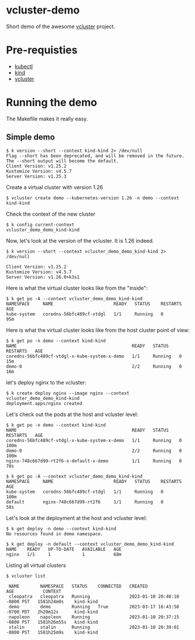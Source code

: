 # vcluster-demo

Short demo of the awesome [vcluster](https://github.com/loft-sh/vcluster) project.

# Pre-requisties 

- [kubectl](https://kubernetes.io/docs/tasks/tools/#kubectl)
- [kind](https://kubernetes.io/docs/tasks/tools/#kind)
- [vcluster](https://github.com/loft-sh/vcluster)

# Running the demo

The Makefile makes it really easy.


## Simple demo

```
$ k version --short --context kind-kind 2> /dev/null
Flag --short has been deprecated, and will be removed in the future. The --short output will become the default.
Client Version: v1.25.2
Kustomize Version: v4.5.7
Server Version: v1.25.3
```

Create a virtual cluster with version 1.26

```
$ vcluster create demo --kubernetes-version 1.26 -n demo --context kind-kind
```

Check the context of the new cluster
```
$ k config current-context
vcluster_demo_demo_kind-kind
```

Now, let's look at the version of the vcluster. It is 1.26 indeed.
```
$ k version --short --context vcluster_demo_demo_kind-kind 2> /dev/null

Client Version: v1.25.2
Kustomize Version: v4.5.7
Server Version: v1.26.0+k3s1
```


Here is what the virtual cluster looks like from the "inside":

```
$ k get po -A --context vcluster_demo_demo_kind-kind
NAMESPACE     NAME                       READY   STATUS    RESTARTS   AGE
kube-system   coredns-56bfc489cf-vtdgl   1/1     Running   0          95m
```

Here is what the virtual cluster looks like from the host cluster point of view:

```
$ k get po -n demo --context kind-kind
NAME                                            READY   STATUS    RESTARTS   AGE
coredns-56bfc489cf-vtdgl-x-kube-system-x-demo   1/1     Running   0          15m
demo-0                                          2/2     Running   0          16m
```

let's deploy nginx to the vcluster:

```
$ k create deploy nginx --image nginx --context vcluster_demo_demo_kind-kind
deployment.apps/nginx created
```

Let's check out the pods at the host and vcluster level:

```
$ k get po -n demo --context kind-kind
NAME                                            READY   STATUS    RESTARTS   AGE
coredns-56bfc489cf-vtdgl-x-kube-system-x-demo   1/1     Running   0          100m
demo-0                                          2/2     Running   0          100m
nginx-748c667d99-rt2f6-x-default-x-demo         1/1     Running   0          70s

$ k get po -A --context vcluster_demo_demo_kind-kind
NAMESPACE     NAME                       READY   STATUS    RESTARTS   AGE
kube-system   coredns-56bfc489cf-vtdgl   1/1     Running   0          100m
default       nginx-748c667d99-rt2f6     1/1     Running   0          58s
```

Let's look at the deployment at the host and vcluster level:

```
$ k get deploy -n demo --context kind-kind
No resources found in demo namespace.

$ k get deploy -n default --context vcluster_demo_demo_kind-kind
NAME    READY   UP-TO-DATE   AVAILABLE   AGE
nginx   1/1     1            1           68m
```

Listing all virtual clusters

```
$ vcluster list

 NAME        NAMESPACE   STATUS    CONNECTED   CREATED                         AGE           CONTEXT
 cleopatra   cleopatra   Running               2023-01-10 20:40:10 -0800 PST   1581h24m0s    kind-kind
 demo        demo        Running   True        2023-03-17 16:43:58 -0700 PDT   2h20m12s      kind-kind
 napoleon    napoleon    Running               2023-01-10 20:37:15 -0800 PST   1581h26m55s   kind-kind
 stalin      stalin      Running               2023-01-10 20:39:01 -0800 PST   1581h25m9s    kind-kind
 ```
